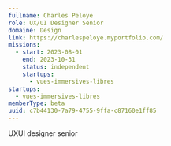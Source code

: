 ```yaml
---
fullname: Charles Peloye
role: UX/UI Designer Senior
domaine: Design
link: https://charlespeloye.myportfolio.com/
missions:
  - start: 2023-08-01
    end: 2023-10-31
    status: independent
    startups:
      - vues-immersives-libres
startups:
  - vues-immersives-libres
memberType: beta
uuid: c7b44130-7a79-4755-9ffa-c87160e1ff85
---
```

UXUI designer senior